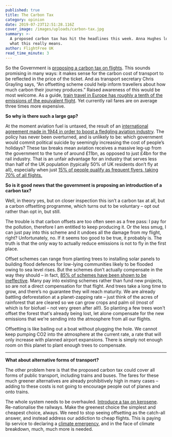 ```yaml
---
published: true
title: The Carbon Tax
category: opinion
date: 2019-07-23T12:51:28.116Z
cover_image: /images/uploads/carbon-tax.jpg
summary: >-
  A proposed carbon tax has hit the headlines this week. Anna Hughes looks at
  what this really means.
author: FlightFree UK
read_time_minute: 3
---
```

So the Government is [proposing a carbon tax on flights](https://www.thetimes.co.uk/article/air-travellers-to-be-hit-by-carbon-charge-on-all-tickets-hz2dnmzfp). This sounds promising in many ways: it makes sense for the carbon cost of transport to be reflected in the price of the ticket. And as transport secretary Chris Grayling says, “An offsetting scheme could help inform travellers about how much carbon their journey produces.” Raised awareness of this would be most welcome. As a guide, [train travel in Europe has roughly a tenth of the emissions of the equivalent flight](https://www.seat61.com/CO2flights.htm). Yet currently rail fares are on average three times more expensive.

**So why is there such a large gap?**

At the moment aviation fuel is untaxed, the result of an [international agreement made in 1944 in order to boost a fledgling aviation industry](https://uk.reuters.com/article/us-france-aviation/france-wants-eu-to-seek-end-to-jet-fuel-tax-exemption-to-curb-emissions-idUKKCN1T41HI). The policy has never been overturned, and is unlikely to be: which government would commit political suicide by seemingly increasing the cost of people’s holidays? These tax breaks mean aviation receives a massive leg-up from the government to the tune of around £11bn, as opposed to just £4bn for the rail industry. That is an unfair advantage for an industry that serves less than half of the UK population (typically 50% of UK residents don’t fly at all), especially when just [15% of people qualify as frequent flyers, taking 70% of all flights.](http://afreeride.org/about/)

**So is it good news that the government is proposing an introduction of a carbon tax?**

Well, in theory yes, but on closer inspection this isn’t a carbon tax at all, but a carbon offsetting programme, which turns out to be voluntary – opt out rather than opt in, but still. 

The trouble is that carbon offsets are too often seen as a free pass: I pay for the pollution, therefore I am entitled to keep producing it. Or the less smug, I can just pay into this scheme and it undoes all the damage from my flight, right? Unfortunately, no. If it seems too good to be true, it probably is. The truth is that the only way to actually reduce emissions is not to fly in the first place. 

Offset schemes can range from planting trees to installing solar panels to building flood defences for low-lying communities likely to be flooded owing to sea level rises. But the schemes don’t actually compensate in the way they should – in fact, [85% of schemes have been shown to be ineffective](https://www.transportenvironment.org/news/85-offsets-failed-reduce-emissions-says-eu-study). Many pay into existing schemes rather than fund new projects, so are not a direct compensation for that flight. And trees take a long time to grow, and there’s no guarantee they will reach maturity. We are already battling deforestation at a planet-zapping rate – just think of the acres of rainforest that are cleared so we can grow crops and palm oil (most of which is for biofuel – not very green after all!). So planting a few trees won't offset the forest that's already being lost, let alone compensate for the new emissions that we're sending into the atmosphere from all our flights. 

Offsetting is like bailing out a boat without plugging the hole. We cannot keep pumping CO2 into the atmosphere at the current rate, a rate that will only increase with planned airport expansions. There is simply not enough room on this planet to plant enough trees to compensate.

- - -

**What about alternative forms of transport?**

The other problem here is that the proposed carbon tax could cover all forms of public transport, including trains and buses. The fares for these much greener alternatives are already prohibitively high in many cases – adding to these costs is not going to encourage people out of planes and onto trains. 

The whole system needs to be overhauled. [Introduce a tax on kerosene](https://eci.ec.europa.eu/008/public/#/initiative). Re-nationalise the railways. Make the greenest choice the simplest and cheapest choice, always. We need to stop seeing offsetting as the catch-all answer, and instead address our addiction to cheap flights. This is paying lip service to declaring a [climate emergency,](https://www.bbc.co.uk/news/uk-politics-48126677) and in the face of climate breakdown, much, much more is needed.
